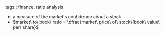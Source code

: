 tags:: finance, ratio analysis

- a measure of the market's confidence about a stock
- $market\ to\ book\ ratio = \dfrac{market\ price\ of\ stock}{book\ value\ per\ share}$